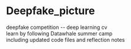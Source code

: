 # Deepfake_picture
deepfake competition -- deep learning cv <br>
learn by following Datawhale summer camp <br>
including updated code files and reflection notes
